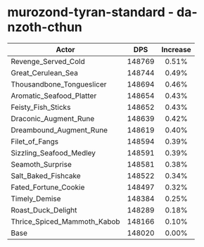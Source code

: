 # murozond-tyran-standard - da-nzoth-cthun
| Actor | DPS | Increase |
|---|:---:|:---:|
|Revenge_Served_Cold|148769|0.51%|
|Great_Cerulean_Sea|148744|0.49%|
|Thousandbone_Tongueslicer|148694|0.46%|
|Aromatic_Seafood_Platter|148654|0.43%|
|Feisty_Fish_Sticks|148652|0.43%|
|Draconic_Augment_Rune|148639|0.42%|
|Dreambound_Augment_Rune|148619|0.40%|
|Filet_of_Fangs|148594|0.39%|
|Sizzling_Seafood_Medley|148591|0.39%|
|Seamoth_Surprise|148581|0.38%|
|Salt_Baked_Fishcake|148522|0.34%|
|Fated_Fortune_Cookie|148497|0.32%|
|Timely_Demise|148384|0.25%|
|Roast_Duck_Delight|148289|0.18%|
|Thrice_Spiced_Mammoth_Kabob|148166|0.10%|
|Base|148020|0.00%|
